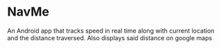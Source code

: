 NavMe
=====

An Android app that tracks speed in real time along with current location and the distance traversed. Also displays said distance on google maps
